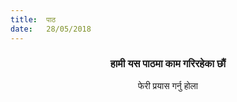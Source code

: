```yaml
---
title:  पाठ
date:   28/05/2018
---
```


### <center>हामी यस पाठमा काम गरिरहेका छौं</center>
<center>फेरी प्रयास गर्नु होला</center>